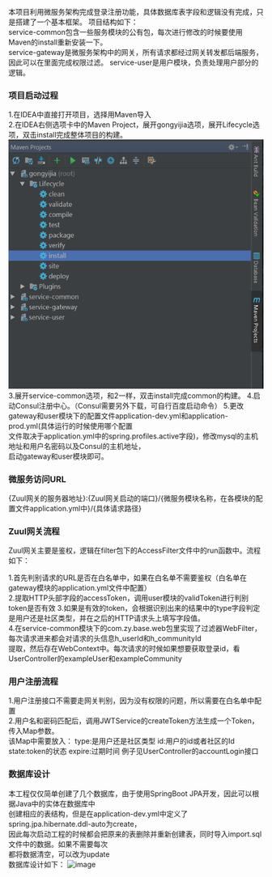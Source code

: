 本项目利用微服务架构完成登录注册功能，具体数据库表字段和逻辑没有完成，只是搭建了一个基本框架。
项目结构如下：  
service-common包含一些服务模块的公有包，每次进行修改的时候要使用Maven的install重新安装一下。  
service-gateway是微服务架构中的网关，所有请求都经过网关转发都后端服务，因此可以在里面完成权限过滤。
service-user是用户模块，负责处理用户部分的逻辑。

### 项目启动过程  
1.在IDEA中直接打开项目，选择用Maven导入  
2.在IDEA右侧选项卡中的Maven Project，展开gongyijia选项，展开Lifecycle选项，双击install完成整体项目的构建。  
    ![image](https://github.com/Github652911031/gongyijia/blob/master/image/%E5%BE%AE%E4%BF%A1%E6%88%AA%E5%9B%BE_20200227230557.png)  
3.展开service-common选项，和2一样，双击install完成common的构建。
4.启动Consul注册中心。（Consul需要另外下载，可自行百度启动命令）
5.更改gateway和user模块下的配置文件application-dev.yml和application-prod.yml(具体运行的时候使用哪个配置  
文件取决于application.yml中的spring.profiles.active字段)，修改mysql的主机地址和用户名密码以及Consul的主机地址，  
启动gateway和user模块即可。  
    

### 微服务访问URL  
   {Zuul网关的服务器地址}:{Zuul网关启动的端口}/{微服务模块名称，在各模块的配置文件application.yml中}/{具体请求路径}


### Zuul网关流程
Zuul网关主要是鉴权，逻辑在filter包下的AccessFilter文件中的run函数中。流程如下：

1.首先判别请求的URL是否在白名单中，如果在白名单不需要鉴权（白名单在gateway模块的application.yml文件中配置）  
2.提取HTTP头部字段的accessToken，调用user模块的validToken进行判别token是否有效
3.如果是有效的token，会根据识别出来的结果中的type字段判定是用户还是社区类型，并在之后的HTTP请求头上填写字段值。  
4.在service-common模块下的com.zy.base.web包里实现了过滤器WebFilter，每次请求进来都会对请求的头信息h_userId和h_communityId  
提取，然后存在WebContext中。每次请求的时候如果想要获取登录id，看UserController的exampleUser和exampleCommunity  

### 用户注册流程
1.用户注册接口不需要走网关判别，因为没有权限的问题，所以需要在白名单中配置  
2.用户名和密码匹配后，调用JWTService的createToken方法生成一个Token，传入Map参数。  
该Map中需要放入：
type:是用户还是社区类型
id:用户的id或者社区的Id
state:token的状态
expire:过期时间
例子见UserController的accountLogin接口

### 数据库设计
本工程仅仅简单创建了几个数据库，由于使用SpringBoot JPA开发，因此可以根据Java中的实体在数据库中  
创建相应的表结构，但是在application-dev.yml中定义了spring.jpa.hibernate.ddl-auto为create，  
因此每次启动工程的时候都会把原来的表删除并重新创建表，同时导入import.sql文件中的数据。如果不需要每次  
都将数据清空，可以改为update  
数据库设计如下：
![image]()